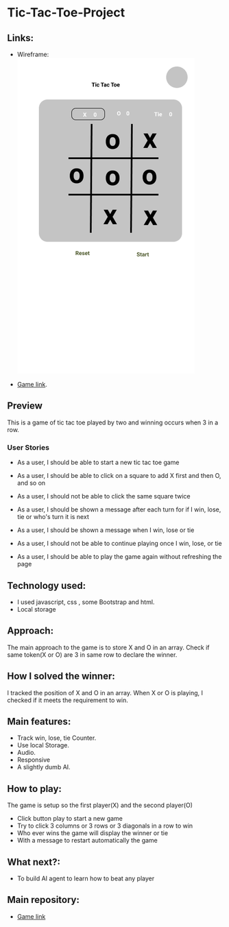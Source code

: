 # Tic-Tac-Toe-Project
## Links:
- Wireframe:
![](wireframe.png)


- [Game link](https://diaba.github.io/Tic-Tac-Toe-Project/?).


## Preview

This is a game of tic tac toe played by two and winning occurs when 3 in a row.

### User Stories

- As a user, I should be able to start a new tic tac toe game
- As a user, I should be able to click on a square to add X first and then O, and so on
- As a user, I should not be able to click the same square twice
- As a user, I should be shown a message after each turn for if I win, lose, tie or who's turn it is next

- As a user, I should be shown a message when I win, lose or tie
- As a user, I should not be able to continue playing once I win, lose, or tie
- As a user, I should be able to play the game again without refreshing the page

## Technology used:

- I used javascript, css , some Bootstrap and html.
- Local storage


## Approach:
The main approach to the game is to store X and O in an array. Check if same token(X or O) are 3 in same row to declare the winner.

## How I solved the winner:
I tracked the position of X and O in an array. When X or O is playing, I checked if it meets the requirement to win.
## Main features:
- Track win, lose, tie Counter.
- Use local Storage.
- Audio.
- Responsive
- A slightly dumb AI.

## How to play:
The game is setup so the first player(X) and the second player(O)
- Click button play to start a new game
- Try to click 3 columns or 3 rows or 3 diagonals in a row to win
- Who ever wins the game will display the winner or tie  
- With a message to restart automatically the game
## What next?:
- To build AI agent to learn how to beat any player 

## Main repository:
- [Game link](https://diaba.github.io/Tic-Tac-Toe-Project/?)
